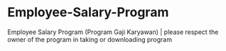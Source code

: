 # Employee-Salary-Program
Employee Salary Program (Program Gaji Karyawan) | please respect the owner of the program in taking or downloading program

